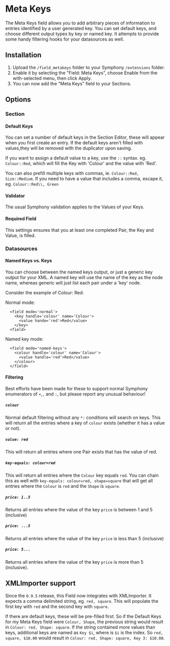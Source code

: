 # Meta Keys

The Meta Keys field allows you to add arbitrary pieces of information to entries identified by a user generated key. You can set default keys, and choose different output types by key or named key. It attempts to provide some handy filtering hooks for your datasources as well.

## Installation

1. Upload the `/field_metakeys` folder to your Symphony `/extensions` folder.
2. Enable it by selecting the "Field: Meta Keys", choose Enable from the with-selected menu, then click Apply.
3. You can now add the "Meta Keys" field to your Sections.

## Options

### Section
#### Default Keys
You can set a number of default keys in the Section Editor, these will appear when you first create an entry. If the default keys aren't filled with values,they will be removed with the duplicator upon saving.

If you want to assign a default value to a key, use the `::` syntax. eg. `Colour::Red`, which will fill the Key with 'Colour' and the value with 'Red'.

You can also prefill multiple keys with commas, ie. `Colour::Red, Size::Medium`. If you need to have a value that includes a comma, escape it, eg. `Colour::Red\\, Green`

#### Validator
The usual Symphony validation applies to the Values of your Keys.

#### Required Field
This settings ensures that you at least one completed Pair, the Key and Value, is filled.

### Datasources
#### Named Keys vs. Keys
You can choose between the named keys output, or just a generic key output for your XML. A named key will use the name of the key as the node name, whereas generic will just list each pair under a 'key' node.

Consider the example of Colour: Red:

Normal mode:
```
  <field mode='normal'>
    <key handle='colour' name='Colour'>
      <value hande='red'>Red</value>
    </key>
  <field>
```

Named key mode:
```
  <field mode='named-keys'>
    <colour handle='colour' name='Colour'>
      <value handle='red'>Red</value>
    </colour>
  </field>
```

#### Filtering
Best efforts have been made for these to support normal Symphony enumerators of `+`,`,` and `:`, but please report any unusual behaviour!

##### `colour`
Normal default filtering without any `*:` conditions will search on keys. This will return all the entries where a key of `colour` exists (whether it has a value or not).

##### `value: red`
This will return all entries where one Pair exists that has the value of red.

##### `key-equals: colour=red`
This will return all entries where the `Colour` key equals `red`. You can chain this as well with `key-equals: colour=red, shape=square` that will get all entries where the `Colour` is `red` and the `Shape` is `square`.

##### `price: 1..5`
Returns all entries where the value of the key `price` is between 1 and 5 (inclusive)

##### `price: ...5`
Returns all entries where the value of the key `price` is less than 5 (inclusive)

##### `price: 5...`
Returns all entries where the value of the key `price` is more than 5 (inclusive).

## XMLImporter support

Since the `0.9.5` release, this Field now integrates with XMLImporter. It expects a comma delimited string, eg. `red, square`. This will populate the first key with `red` and the second key with `square`.

If there are default keys, these will be pre-filled first. So if the Default Keys for my Meta Keys field were `Colour, Shape`, the previous string would result in `Colour: red, Shape: square`. If the string contained more values than keys, additional keys are named as `Key $i`, where is `$i` is the index. So `red, square, $10.00` would result in `Colour: red, Shape: square, Key 3: $10.00`.
